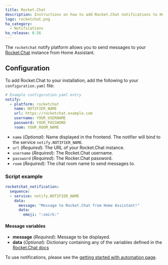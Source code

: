 ```yaml
---
title: Rocket.Chat
description: Instructions on how to add Rocket.Chat notifications to Home Assistant.
logo: rocketchat.png
ha_category:
  - Notifications
ha_release: 0.56
---
```


The `rocketchat` notify platform allows you to send messages to your [Rocket.Chat](https://rocket.chat/) instance from Home Assistant.

## Configuration

To add Rocket.Chat to your installation, add the following to your `configuration.yaml` file:

```yaml
# Example configuration.yaml entry
notify:
  - platform: rocketchat
    name: NOTIFIER_NAME
    url: https://rocketchat.example.com
    username: YOUR_USERNAME
    password: YOUR_PASSWORD
    room: YOUR_ROOM_NAME
```

- `name` (*Optional*): Name displayed in the frontend. The notifier will bind to the service `notify.NOTIFIER_NAME`.
- `url` (*Required*): The URL of your Rocket.Chat instance.
- `username` (*Required*): The Rocket.Chat username.
- `password` (*Required*): The Rocker.Chat password.
- `room` (*Required*): The chat room name to send messages to.

### Script example

```yaml
rocketchat_notification:
  sequence:
  - service: notify.NOTIFIER_NAME
    data:
      message: "Message to Rocket.Chat from Home Assistant!"
      data:
        emoji: ":smirk:"
```

#### Message variables

- **message** (*Required*): Message to be displayed.
- **data** (*Optional*): Dictionary containing any of the variables defined in the [Rocket.Chat docs](https://rocket.chat/docs/developer-guides/rest-api/chat/postmessage#message-object-example)

To use notifications, please see the [getting started with automation page](/getting-started/automation/).

